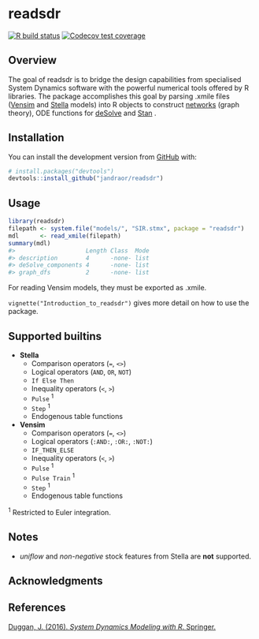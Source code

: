 
<!-- README.md is generated from README.Rmd. Please edit that file -->

# readsdr

<!-- badges: start -->

[![R build
status](https://github.com/jandraor/readsdr/workflows/R-CMD-check/badge.svg)](https://github.com/jandraor/readsdr/actions?workflow=R-CMD-check)
[![Codecov test
coverage](https://codecov.io/gh/jandraor/readsdr/branch/master/graph/badge.svg)](https://codecov.io/gh/jandraor/readsdr?branch=master)
<!-- badges: end -->

## Overview

The goal of readsdr is to bridge the design capabilities from
specialised System Dynamics software with the powerful numerical tools
offered by R libraries. The package accomplishes this goal by parsing
.xmile files ([Vensim](https://vensim.com/) and
[Stella](https://www.iseesystems.com/) models) into R objects to
construct [networks](http://igraph.org) (graph theory), ODE functions
for [deSolve](http://desolve.r-forge.r-project.org/) and
[Stan](https://mc-stan.org/)
.

## Installation

<!-- You can install the released version of readsdr from [CRAN](https://CRAN.R-project.org) with: -->

<!-- ``` r -->

<!-- install.packages("readsdr") -->

<!-- ``` -->

<!-- And the development version from [GitHub](https://github.com/) with: -->

You can install the development version from
[GitHub](https://github.com/) with:

``` r
# install.packages("devtools")
devtools::install_github("jandraor/readsdr")
```

## Usage

``` r
library(readsdr)
filepath <- system.file("models/", "SIR.stmx", package = "readsdr")
mdl      <- read_xmile(filepath) 
summary(mdl)
#>                    Length Class  Mode
#> description        4      -none- list
#> deSolve_components 4      -none- list
#> graph_dfs          2      -none- list
```

For reading Vensim models, they must be exported as .xmile.

`vignette("Introduction_to_readsdr")` gives more detail on how to use
the package.

## Supported builtins

  - **Stella**
      - Comparison operators (`=`, `<>`)
      - Logical operators (`AND`, `OR`, `NOT`)
      - `If Else Then`
      - Inequality operators (`<`, `>`)
      - `Pulse` <sup>1</sup>
      - `Step` <sup>1</sup>
      - Endogenous table functions
  - **Vensim**
      - Comparison operators (`=`, `<>`)
      - Logical operators (`:AND:`, `:OR:`, `:NOT:`)
      - `IF_THEN_ELSE`
      - Inequality operators (`<`, `>`)
      - `Pulse` <sup>1</sup>
      - `Pulse Train` <sup>1</sup>
      - `Step` <sup>1</sup>
      - Endogenous table functions

<sup>1</sup> Restricted to Euler integration.

## Notes

  - *uniflow* and *non-negative* stock features from Stella are **not**
    supported.

## Acknowledgments

<!-- Thanks to: -->

## References

[Duggan, J. (2016). *System Dynamics Modeling with R*.
Springer.](http://www.springer.com/us/book/9783319340418)

